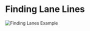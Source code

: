 [image1]: solidWhiteRight.gif "Trained Agent"

# Finding Lane Lines

![Finding Lanes Example][image1] 
